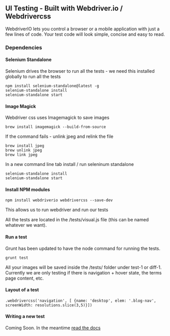 ## UI Testing - Built with Webdriver.io / Webdrivercss

WebdriverIO lets you control a browser or a mobile application with just a few lines of code. Your test code will look simple, concise and easy to read.

### Dependencies

#### Selenium Standalone

Selenium drives the browser to run all the tests - we need this installed globally to run all the tests

    npm install selenium-standalone@latest -g
    selenium-standalone install
    selenium-standalone start

#### Image Magick

Webdriver css uses Imagemagick to save images

    brew install imagemagick --build-from-source

If the command fails - unlink jpeg and relink the file

    brew install jpeg
    brew unlink jpeg
    brew link jpeg

In a new command line tab install / run seleninum standalone

    selenium-standalone install
    selenium-standalone start

#### Install NPM modules

    npm install webdriverio webdrivercss --save-dev

This allows us to run webdriver and run our tests

All the tests are located in the /tests/visual.js file (this can be named whatever we want).

#### Run a test

Grunt has been updated to have the node command for running the tests.

    grunt test

All your images will be saved inside the /tests/ folder under test-1 or diff-1.
Currently we are only testing if there is navigation + hover state, the terms page content, etc.

#### Layout of a test

```
.webdrivercss('navigation', [ {name: 'desktop', elem: '.blog-nav', screenWidth: resolutions.slice(3,5)}])
```

#### Writing a new test

Coming Soon. In the meantime [read the docs](http://webdriver.io/)
